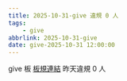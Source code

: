 ```yaml
---
title: 2025-10-31-give 違規 0 人
tags:
    - give
abbrlink: 2025-10-31-give
date: give-2025-10-31 12:00:00
---
```

give 板 [板規連結](https://www.ptt.cc/bbs/give/M.1612495900.A.C32.html)
昨天違規 0 人
